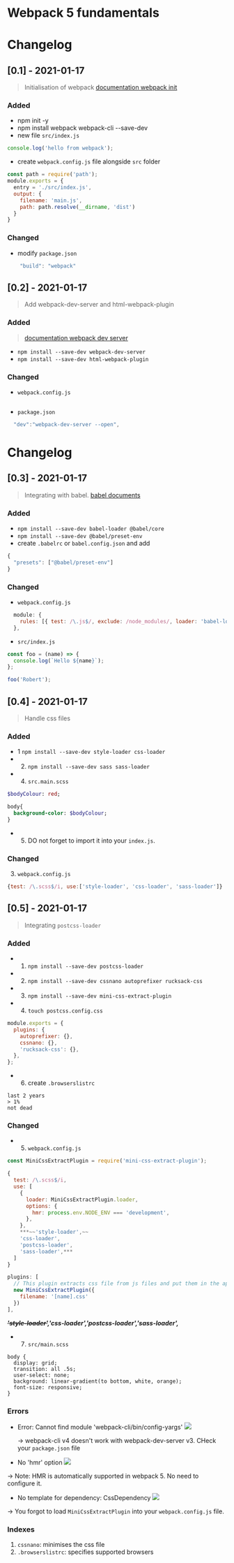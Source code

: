 # Webpack 5 fundamentals

# Changelog

## [0.1] - 2021-01-17

> Initialisation of webpack [documentation webpack init](https://webpack.js.org/guides/development/#using-webpack-dev-server)

### Added

- npm init -y
- npm install webpack webpack-cli --save-dev
- new file `src/index.js`

```javascript
console.log('hello from webpack');
```

- create `webpack.config.js` file alongside `src` folder

```javascript
const path = require('path');
module.exports = {
  entry = './src/index.js',
  output: {
    filename: 'main.js',
    path: path.resolve(__dirname, 'dist')
  }
}
```

### Changed

- modify `package.json`

```javascript
    "build": "webpack"
```

## [0.2] - 2021-01-17

> Add webpack-dev-server and html-webpack-plugin

### Added

> [documentation webpack dev server](https://webpack.js.org/guides/development/#using-webpack-dev-server)

- `npm install --save-dev webpack-dev-server`
- `npm install --save-dev html-webpack-plugin`

### Changed

- `webpack.config.js`

```javascript

```

- `package.json`

```javascript
  "dev":"webpack-dev-server --open",
```

# Changelog

## [0.3] - 2021-01-17

> Integrating with babel. [babel documents](https://babeljs.io/setup#installation)

### Added

- `npm install --save-dev babel-loader @babel/core`
- `npm install --save-dev @babel/preset-env`
- create `.babelrc` or `babel.config.json` and add

```javascript
{
  "presets": ["@babel/preset-env"]
}
```

### Changed

- `webpack.config.js`

```javascript
  module: {
    rules: [{ test: /\.js$/, exclude: /node_modules/, loader: 'babel-loader' }],
  },
```

- `src/index.js`

```javascript
const foo = (name) => {
  console.log(`Hello ${name}`);
};

foo('Robert');
```

## [0.4] - 2021-01-17

> Handle css files []()

### Added

- 1 `npm install --save-dev style-loader css-loader`
- 2. `npm install --save-dev sass sass-loader`
- 4. `src.main.scss`

```sass
$bodyColour: red;

body{
  background-color: $bodyColour;
}
```

- 5. DO not forget to import it into your `index.js`.

### Changed

3. `webpack.config.js`

```javascript
{test: /\.scss$/i, use:['style-loader', 'css-loader', 'sass-loader']}
```

## [0.5] - 2021-01-17

> Integrating `postcss-loader`

### Added

- 1. `npm install --save-dev postcss-loader`
- 2. `npm install --save-dev cssnano autoprefixer rucksack-css`
- 3. `npm install --save-dev mini-css-extract-plugin`
- 4. `touch postcss.config.css`

```javascript
module.exports = {
  plugins: {
    autoprefixer: {},
    cssnano: {},
    'rucksack-css': {},
  },
};
```

- 6. create `.browserslistrc`

```
last 2 years
> 1%
not dead
```

### Changed

- 5. `webpack.config.js`

```javascript
const MiniCssExtractPlugin = require('mini-css-extract-plugin');

{
  test: /\.scss$/i,
  use: [
    {
      loader: MiniCssExtractPlugin.loader,
      options: {
        hmr: process.env.NODE_ENV === 'development',
      },
    },
    ***~~'style-loader',~~
    'css-loader',
    'postcss-loader',
    'sass-loader',***
  ]
}

plugins: [
  // This plugin extracts css file from js files and put them in the appropriate named files.
  new MiniCssExtractPlugin({
    filename: '[name].css'
  })
],
```

**_~~'style-loader'~~,'css-loader','postcss-loader','sass-loader',_**

- 7. `src/main.scss`

```
body {
  display: grid;
  transition: all .5s;
  user-select: none;
  background: linear-gradient(to bottom, white, orange);
  font-size: responsive;
}
```

### Errors

- Error: Cannot find module 'webpack-cli/bin/config-yargs'
  ![](./assets/img/err_1.png)

  -> webpack-cli v4 doesn't work with webpack-dev-server v3. CHeck your `package.json` file

- No 'hmr' option ![](./assets/img/err_2.png)

-> Note: HMR is automatically supported in webpack 5. No need to configure it.

- No template for dependency: CssDependency ![](./assets/img/err_3.png)

-> You forgot to load `MiniCssExtractPlugin` into your `webpack.config.js` file.

### Indexes

1. `cssnano`: minimises the css file
2. `.browserslistrc`: specifies supported browsers
